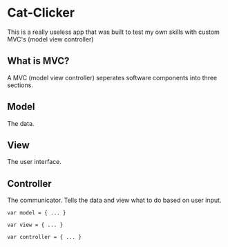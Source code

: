# Cat-Clicker
This is a really useless app that was built to test my own skills with custom MVC's (model view controller)

## What is MVC?
A MVC (model view controller) seperates software components into three sections.
## Model 
The data.
## View
The user interface.
## Controller
The communicator. Tells the data and view what to do based on user input.

```
var model = { ... }
```
```
var view = { ... }
```
```
var controller = { ... }
```
